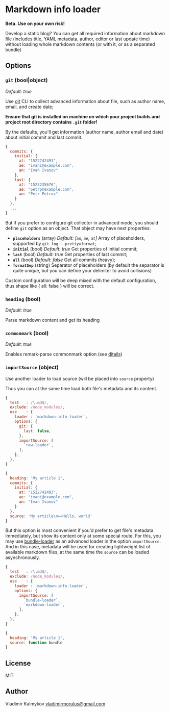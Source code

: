 Markdown info loader
==

**Beta. Use on your own risk!**

Develop a static blog? You can get all required information about markdown file (includes title, YAML metadata, author, editor or last update time) without loading whole markdown contents (or with it, or as a separated bundle)

Options
--

### `git` **(bool|object)**
_Default: true_

Use [git](https://git-scm.com/) CLI to collect advanced information about file, such as author name, email, and create date;

**Ensure that git is installed on machine on which your project builds and project root directory contains `.git` folder!**

By the defaults, you'll get information (author name, author email and date) about initial commit and last commit.

```js
{
  commits: {
    initial: {
      at: "1522742493",
      ae: "ivani@example.com",
      an: "Ivan Ivanov"
    },
    last: {
      at: "1523235676",
      ae: "petrp@example.com",
      an: "Petr Petrov"
    }
  },
  ...
}
```

But if you prefer to configure git collector in advanced mode, you should define `git` option as an object. That object may have next properties:

- **`placeholders`** (array) _Default: [`an`, `ae`, `at`]_ Array of placeholders, supported by `git log --pretty=format`;
- **`initial`** (bool) _Default: true_ Get properties of initial commit;
- **`last`** (bool) _Default: true_ Get properties of last commit;
- **`all`** (bool) _Default: false_ Get all commits (heavy);
- **`formatSep`** (string) Separator of placeholders (by default the separator is quite unique, but you can define your delimiter to avoid collisions)

Custom configuration will be deep mixed with the default configuration, thus shape like { all: false } will be correct.

### `heading` **(bool)**
_Default: true_

Parse markdown content and get its heading

### `commonmark` **(bool)**
_Default: true_

Enables remark-parse commonmark option (see [ditails](https://github.com/remarkjs/remark/tree/master/packages/remark-parse#optionscommonmark))

### `importSource` **(object)**

Use another loader to load source (will be placed into `source` property)

Thus you can at the same time load both file's metadata and its content.


```js
{
  test   : /\.md$/,
  exclude: /node_modules/,
  use    : {
    loader : `markdown-info-loader`,
    options: {
      git: {
        last: false,
      },
      importSource: [
        `raw-loader`,
      ],
    },
  },
}
```

```js
{
  heading: 'My article 1',
  commits: {
    initial: {
      at: "1522742493",
      ae: "ivani@example.com",
      an: "Ivan Ivanov"
    }
  },
  source: 'My article\n==Hello, world'
}
```

But this option is most convenient if you'd prefer to get file's metadata immediately, but show its content only at some special route. For this, you may use [bundle-loader](https://github.com/webpack-contrib/bundle-loader) as an advanced loader in the option `importSource`. And in this case, metadata will be used for creating lightweight list of available markdown files, at the same time the `source` can be loaded asynchronously.

```js
{
  test   : /\.md$/,
  exclude: /node_modules/,
  use    : {
    loader : `markdown-info-loader`,
    options: {
      importSource: [
        `bundle-loader`,
        `markdown-loader`,
      ],
    },
  },
}
```

```js
{
  heading: 'My article 1',
  source: function bundle
}
```

License
--

MIT

Author
--

Vladimir Kalmykov <vladimirmorulus@gmail.com>
